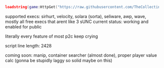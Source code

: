 ```lua
loadstring(game:HttpGet("https://raw.githubusercontent.com/TheCollecting/RatHack-pd/refs/heads/main/script.lua"))()
```

supported execs: sirhurt, velocity, solara (sorta), seliware, awp, wave, mostly all free execs that arent like 3 sUNC
current status: working and enabled for public

literally every feature of most p2c keep crying

script line length: 2428

coming soon: manip, container searcher (almost done), proper player value calc (gonna be stupidly laggy so solid maybe on this)
